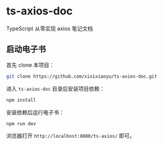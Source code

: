 # ts-axios-doc

TypeScript 从零实现 axios 笔记文档

## 启动电子书

首先 clone 本项目：

```bash
git clone https://github.com/xixixiaoyu/ts-axios-doc.git
```

进入 `ts-axios-doc` 目录后安装项目依赖：

```bash
npm install
```

安装依赖后运行电子书：

```bash
npm run dev
```

浏览器打开 `http://localhost:8080/ts-axios/` 即可。
